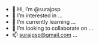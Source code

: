 - 👋 Hi, I’m @surajpsp
- 👀 I’m interested in ...
- 🌱 I’m currently learning ...
- 💞️ I’m looking to collaborate on ...
- 📫 surajpsp@gmail.com ...

<!---
surajpsp/surajpsp is a ✨ special ✨ repository because its `README.md` (this file) appears on your GitHub profile.
You can click the Preview link to take a look at your changes.
--->
